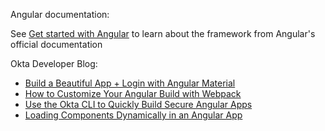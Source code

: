 Angular documentation:

See [Get started with Angular](https://angular.io/start) to learn about the framework from Angular's official documentation

Okta Developer Blog:

* [Build a Beautiful App + Login with Angular Material](https://developer.okta.com/blog/2020/01/21/angular-material-login)
* [How to Customize Your Angular Build with Webpack](https://developer.okta.com/blog/2019/12/09/angular-webpack)
* [Use the Okta CLI to Quickly Build Secure Angular Apps](https://developer.okta.com/blog/2020/12/03/angular-okta)
* [Loading Components Dynamically in an Angular App](https://developer.okta.com/blog/2021/12/08/angular-dynamic-components)